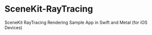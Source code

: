 # SceneKit-RayTracing
SceneKit RayTracing Rendering Sample App in Swift and Metal (for iOS Devices)
